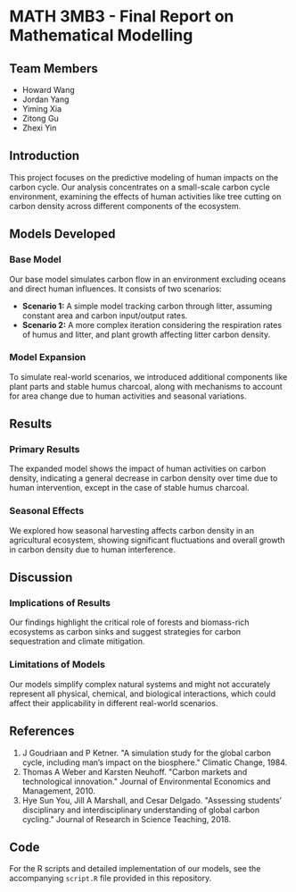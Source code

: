 # MATH 3MB3 - Final Report on Mathematical Modelling

## Team Members
- Howard Wang
- Jordan Yang
- Yiming Xia
- Zitong Gu
- Zhexi Yin

## Introduction
This project focuses on the predictive modeling of human impacts on the carbon cycle. Our analysis concentrates on a small-scale carbon cycle environment, examining the effects of human activities like tree cutting on carbon density across different components of the ecosystem.

## Models Developed
### Base Model
Our base model simulates carbon flow in an environment excluding oceans and direct human influences. It consists of two scenarios:
- **Scenario 1:** A simple model tracking carbon through litter, assuming constant area and carbon input/output rates.
- **Scenario 2:** A more complex iteration considering the respiration rates of humus and litter, and plant growth affecting litter carbon density.

### Model Expansion
To simulate real-world scenarios, we introduced additional components like plant parts and stable humus charcoal, along with mechanisms to account for area change due to human activities and seasonal variations.

## Results
### Primary Results
The expanded model shows the impact of human activities on carbon density, indicating a general decrease in carbon density over time due to human intervention, except in the case of stable humus charcoal.

### Seasonal Effects
We explored how seasonal harvesting affects carbon density in an agricultural ecosystem, showing significant fluctuations and overall growth in carbon density due to human interference.

## Discussion
### Implications of Results
Our findings highlight the critical role of forests and biomass-rich ecosystems as carbon sinks and suggest strategies for carbon sequestration and climate mitigation.

### Limitations of Models
Our models simplify complex natural systems and might not accurately represent all physical, chemical, and biological interactions, which could affect their applicability in different real-world scenarios.

## References
1. J Goudriaan and P Ketner. "A simulation study for the global carbon cycle, including man’s impact on the biosphere." Climatic Change, 1984.
2. Thomas A Weber and Karsten Neuhoff. "Carbon markets and technological innovation." Journal of Environmental Economics and Management, 2010.
3. Hye Sun You, Jill A Marshall, and Cesar Delgado. "Assessing students’ disciplinary and interdisciplinary understanding of global carbon cycling." Journal of Research in Science Teaching, 2018.

## Code
For the R scripts and detailed implementation of our models, see the accompanying `script.R` file provided in this repository.
